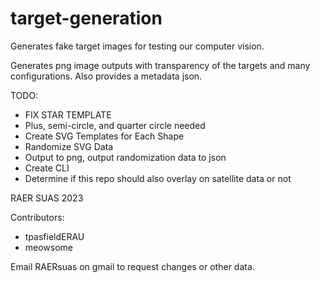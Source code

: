 # target-generation
Generates fake target images for testing our computer vision.

Generates png image outputs with transparency of the targets and many configurations. Also provides a metadata json.

TODO:
- FIX STAR TEMPLATE
- Plus, semi-circle, and quarter circle needed
- Create SVG Templates for Each Shape
- Randomize SVG Data
- Output to png, output randomization data to json
- Create CLI
- Determine if this repo should also overlay on satellite data or not

RAER SUAS 2023

Contributors:
- tpasfieldERAU
- meowsome

Email RAERsuas on gmail to request changes or other data.

